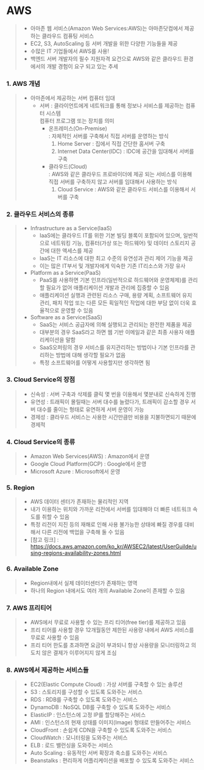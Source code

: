 # AWS

> - 아마존 웹 서비스(Amazon Web Services:AWS)는 아마존닷컴에서 제공하는 클라우드 컴퓨팅 서비스
> - EC2, S3, AutoScaling 등 서버 개발을 위한 다양한 기능들을 제공
> - 수많은 IT 기업들에서 AWS를 사용!
> - 백엔드 서버 개발자의 필수 지원자격 요건으로 AWS와 같은 클라우드 환경에서의 개발 경험이 요구 되고 있는 추세

### 1. AWS 개념
> - 아마존에서 제공하는 서버 컴퓨터 임대
>   - 서버 : 클라이언트에게 네트워크를 통해 정보나 서비스를 제공하는 컴퓨터 시스템   
>   컴퓨터 프로그램 또는 장치를 의미
>     - 온프레미스(On-Premise)   
>     : 자체적인 서버를 구축해서 직접 서버를 운영하는 방식
>       1. Home Server : 집에서 직접 간단한 홈서버 구축
>       2. Internet Data Center(IDC) : IDC에 공간을 임대해서 서버를 구축
>     - 클라우드(Cloud)   
>     : AWS와 같은 클라우드 프로바이더에 제공 되는 서비스를 이용해 직접 서버를 구축하지 않고 서버를 임대해서 사용하는 방식
>       1. Cloud Service : AWS와 같은 클라우드 서비스를 이용해서 서버를 구축

### 2. 클라우드 서비스의 종류
> - Infrastructure as a Service(IaaS) 
>   - IaaS에는 클라우드 IT를 위한 기본 빌딩 블록이 포함되어 있으며, 일반적으로 네트워킹 기능, 컴퓨터(가상 또는 하드웨어) 및 데이터 스토리지 공간에 대한 액세스를 제공
>   - IaaS는 IT 리소스에 대한 최고 수준의 유연성과 관리 제어 기능을 제공
>   - 이는 많은 IT부서 및 개발자에게 익숙한 기존 IT리소스와 가장 유사
> - Platform as a Service(PaaS)
>   - PaaS를 사용하면 기본 인프라(일반적으로 하드웨어와 운영체제)를 관리할 필요가 없어 애플리케이션 개발과 관리에 집중할 수 있음
>   - 애플리케이션 실행과 관련된 리소스 구매, 용량 계획, 소프트웨어 유지 관리, 패치 작업 또는 다른 모든 획일적인 작업에 대한 부담 없이 더욱 효율적으로 운영할 수 있음
> - Software as a Service(SaaS)
>   - SaaS는 서비스 공급자에 의해 실행되고 관리되는 완전한 제품을 제공
>   - 대부분의 경우 SaaS라고 하면 웹 기반 이메일과 같은 최종 사용자 애플리케이션을 말함
>   - SaaS오퍼링의 경우 서비스를 유지관리하는 방법이나 기본 인프라를 관리하는 방법에 대해 생각할 필요가 없음
>   - 특정 소프트웨어를 어떻게 사용할지만 생각하면 됨

### 3. Cloud Service의 장점
> - 신속성 : 서버 구축과 삭제를 클릭 몇 번을 이용해서 몇분내로 신속하게 진행
> - 유연성 : 트래픽이 몰릴때는 서버 대수를 늘렸다가, 트래픽이 감소할 경우 서버 대수를 줄이는 형태로 유연하게 서버 운영이 가능
> - 경제성 : 클라우드 서비스는 사용한 시간만큼만 비용을 지불하면되기 때문에 경제적

### 4. Cloud Service의 종류
> - Amazon Web Services(AWS) : Amazon에서 운영
> - Google Cloud Platform(GCP) : Google에서 운영
> - Microsoft Azure : Microsoft에서 운영

### 5. Region
> - AWS 데이터 센터가 존재하는 물리적인 지역
> - 내가 이용하는 위치와 가까운 리전에서 서버를 임대해야 더 빠른 네트워크 속도를 취할 수 있음
> - 특정 리전이 지진 등의 재해로 인해 사용 불가능한 상태에 빠질 경우를 대비해서 다른 리전에 백업을 구축해 둘 수 있음
> - [참고 링크] : https://docs.aws.amazon.com/ko_kr/AWSEC2/latest/UserGuilde/using-regions-availability-zones.html

### 6. Available Zone
> - Region내에서 실제 데이터센터가 존재하는 영역
> - 하나의 Region 내에서도 여러 개의 Available Zone이 존재할 수 있음

### 7. AWS 프리티어
> - AWS에서 무료로 사용할 수 있는 프리 티어(free tier)를 제공하고 있음
> - 프리 티어를 사용할 경우 12개월동안 제한된 사용량 내에서 AWS 서비스를 무료로 사용할 수 있음
> - 프리 티어 한도를 초과하면 요금이 부과되니 항상 사용량을 모니터링하고 의도치 않은 결제가 이루어지지 않게 조심

### 8. AWS에서 제공하는 서비스들
> - EC2(Elastic Compute Cloud) : 가상 서버를 구축할 수 있는 솔루션
> - S3 : 스토리지를 구성할 수 있도록 도와주는 서비스
> - RDS : RDB를 구축할 수 있도록 도와주는 서비스
> - DynamoDB : NoSQL DB를 구축할 수 있도록 도와주는  서비스
> - ElasticIP : 인스턴스에 고정 IP를 할당해주는 서비스
> - AMI : 인스턴스의 현재 상태를 이미지(Image) 형태로 만들어주는 서비스
> - CloudFront : 손쉽게 CDN을 구축할 수 있도록 도와주는 서비스
> - CloudWatch : 모니터링을 도와주는 서비스
> - ELB : 로드 밸런싱을 도와주는 서비스
> - Auto Scaling : 유동적인 서버 확장과 축소를 도와주는 서비스
> - Beanstalks : 편리하게 어플리케이션을 배포할 수 있도록 도와주는 서비스

 


